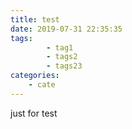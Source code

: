 ```yaml
---
title: test
date: 2019-07-31 22:35:35
tags: 
        - tag1
        - tags2
        - tags23
categories: 
	- cate
---
```


just for test
